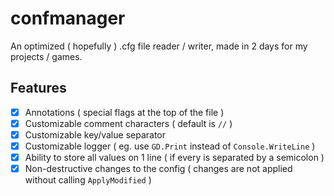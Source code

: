 # confmanager

An optimized ( hopefully ) .cfg file reader / writer, made in 2 days for my projects / games.

## Features

- [x] Annotations ( special flags at the top of the file )
- [x] Customizable comment characters ( default is `//` )
- [x] Customizable key/value separator
- [x] Customizable logger ( eg. use `GD.Print` instead of `Console.WriteLine` )
- [x] Ability to store all values on 1 line ( if every is separated by a semicolon )
- [x] Non-destructive changes to the config ( changes are not applied without calling `ApplyModified` )
